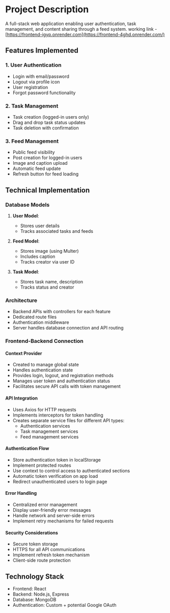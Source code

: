 # Project Description

A full-stack web application enabling user authentication, task management, and content sharing through a feed system.
working link - [https://frontend-igyp.onrender.com](https://frontend-4ghd.onrender.com/)

## Features Implemented

### 1. User Authentication
- Login with email/password
- Logout via profile icon
- User registration
- Forgot password functionality

### 2. Task Management
- Task creation (logged-in users only)
- Drag and drop task status updates
- Task deletion with confirmation

### 3. Feed Management
- Public feed visibility
- Post creation for logged-in users
- Image and caption upload
- Automatic feed update
- Refresh button for feed loading

## Technical Implementation

### Database Models
1. **User Model**: 
   - Stores user details
   - Tracks associated tasks and feeds

2. **Feed Model**:
   - Stores image (using Multer)
   - Includes caption
   - Tracks creator via user ID

3. **Task Model**:
   - Stores task name, description
   - Tracks status and creator

### Architecture
- Backend APIs with controllers for each feature
- Dedicated route files
- Authentication middleware
- Server handles database connection and API routing

### Frontend-Backend Connection

#### Context Provider
- Created to manage global state
- Handles authentication state
- Provides login, logout, and registration methods
- Manages user token and authentication status
- Facilitates secure API calls with token management

#### API Integration
- Uses Axios for HTTP requests
- Implements interceptors for token handling
- Creates separate service files for different API types:
  - Authentication services
  - Task management services
  - Feed management services

#### Authentication Flow
- Store authentication token in localStorage
- Implement protected routes
- Use context to control access to authenticated sections
- Automatic token verification on app load
- Redirect unauthenticated users to login page

#### Error Handling
- Centralized error management
- Display user-friendly error messages
- Handle network and server-side errors
- Implement retry mechanisms for failed requests

#### Security Considerations
- Secure token storage
- HTTPS for all API communications
- Implement refresh token mechanism
- Client-side route protection

## Technology Stack
- Frontend: React
- Backend: Node.js, Express
- Database: MongoDB
- Authentication: Custom + potential Google OAuth
